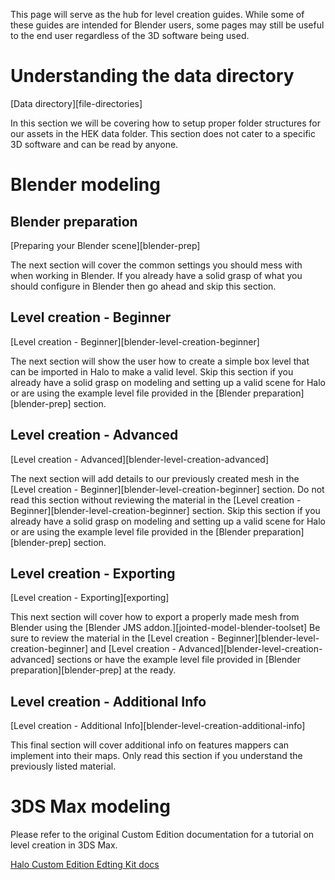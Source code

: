 This page will serve as the hub for level creation guides. While some of these guides are intended for Blender users, some pages may still be useful to the end user regardless of the 3D software being used.

# Understanding the data directory
[Data directory][file-directories]

In this section we will be covering how to setup proper folder structures for our assets in the HEK data folder. This section does not cater to a specific 3D software and can be read by anyone.

# Blender modeling
## Blender preparation
[Preparing your Blender scene][blender-prep]

The next section will cover the common settings you should mess with when working in Blender. If you already have a solid grasp of what you should configure in Blender then go ahead and skip this section.

## Level creation - Beginner
[Level creation - Beginner][blender-level-creation-beginner]

The next section will show the user how to create a simple box level that can be imported in Halo to make a valid level. Skip this section if you already have a solid grasp on modeling and setting up a valid scene for Halo or are using the example level file provided in the [Blender preparation][blender-prep] section.

## Level creation - Advanced
[Level creation - Advanced][blender-level-creation-advanced]

The next section will add details to our previously created mesh in the [Level creation - Beginner][blender-level-creation-beginner] section. Do not read this section without reviewing the material in the [Level creation - Beginner][blender-level-creation-beginner] section. Skip this section if you already have a solid grasp on modeling and setting up a valid scene for Halo or are using the example level file provided in the [Blender preparation][blender-prep] section.

## Level creation - Exporting
[Level creation - Exporting][exporting]

This next section will cover how to export a properly made mesh from Blender using the [Blender JMS addon.][jointed-model-blender-toolset] Be sure to review the material in the [Level creation - Beginner][blender-level-creation-beginner] and [Level creation - Advanced][blender-level-creation-advanced] sections or have the example level file provided in [Blender preparation][blender-prep] at the ready.

## Level creation - Additional Info
[Level creation - Additional Info][blender-level-creation-additional-info]

This final section will cover additional info on features mappers can implement into their maps. Only read this section if you understand the previously listed material.

# 3DS Max modeling
Please refer to the original Custom Edition documentation for a tutorial on level creation in 3DS Max.

[Halo Custom Edition Edting Kit docs](http://hce.halomaps.org/hek/)  
